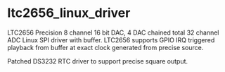 # ltc2656_linux_driver

LTC2656 Precision 8 channel 16 bit DAC, 4 DAC chained total 32 channel ADC Linux SPI driver with buffer.
LTC2656 supports GPIO IRQ triggered playback from buffer at exact clock generated from precise source.

Patched DS3232 RTC driver to support precise square output. 


